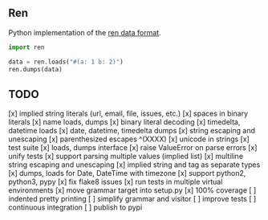 Ren
---
Python implementation of the [ren data format](http://ren-data.org).

```python
import ren

data = ren.loads("#(a: 1 b: 2)")
ren.dumps(data)
```

TODO
----
[x] implied string literals (url, email, file, issues, etc.)
[x] spaces in binary literals
[x] name loads, dumps
[x] binary literal decoding
[x] timedelta, datetime loads
[x] date, datetime, timedelta dumps
[x] string escaping and unescaping
[x] parenthesized escapes ^(XXXX)
[x] unicode in strings
[x] test suite
[x] loads, dumps interface
[x] raise ValueError on parse errors
[x] unify tests
[x] support parsing multiple values (implied list)
[x] multiline string escaping and unescaping
[x] implied string and tag as separate types
[x] dumps, loads for Date, DateTime with timezone
[x] support python2, python3, pypy
[x] fix flake8 issues
[x] run tests in multiple virtual environments
[x] move grammar target into setup.py
[x] 100% coverage
[ ] indented pretty printing
[ ] simplify grammar and visitor
[ ] improve tests
[ ] continuous integration
[ ] publish to pypi
